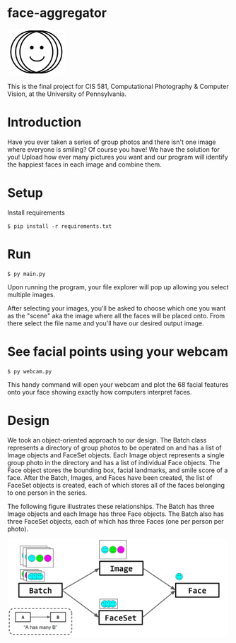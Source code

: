 # face-aggregator
<img src='docs/images/face_logo.png' width=131>

This is the final project for CIS 581, Computational Photography & Computer Vision, at the University of Pennsylvania.

# Introduction
Have you ever taken a series of group photos and there isn't one image where everyone is smiling? Of course you have! We have the solution for you! Upload how ever many pictures you want and our program will identify the happiest faces in each image and combine them.

# Setup
Install requirements
```
$ pip install -r requirements.txt
```
# Run
```
$ py main.py
```
Upon running the program, your file explorer will pop up allowing you select multiple images.

After selecting your images, you'll be asked to choose which one you want as the "scene" aka the image where all the faces will be placed onto. From there select the file name and you'll have our desired output image.

# See facial points using your webcam
```
$ py webcam.py
```
This handy command will open your webcam and plot the 68 facial features onto your face showing exactly how computers interpret faces.

# Design
We took an object-oriented approach to our design. The Batch class represents a directory of group photos to be operated on and has a list of Image objects and FaceSet objects. Each Image object represents a single group photo in the directory and has a list of individual Face objects. The Face object stores the bounding box, facial landmarks, and smile score of a face.  After the Batch, Images, and Faces have been created, the list of FaceSet objects is created, each of which stores all of the faces belonging to one person in the series.

The following figure illustrates these relationships. The Batch has three Image objects and each Image has three Face objects. The Batch also has three FaceSet objects, each of which has three Faces (one per person per photo).

<img src='docs/images/ERD.png' width=500>